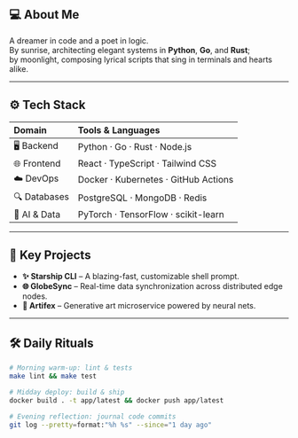 ## 💻 About Me
A dreamer in code and a poet in logic.  
By sunrise, architecting elegant systems in **Python**, **Go**, and **Rust**;  
by moonlight, composing lyrical scripts that sing in terminals and hearts alike.

---

## ⚙️ Tech Stack
| Domain            | Tools & Languages                      |
| :---------------- | :------------------------------------- |
| 🖥️ Backend        | Python · Go · Rust · Node.js           |
| 🌐 Frontend       | React · TypeScript · Tailwind CSS      |
| ☁️ DevOps         | Docker · Kubernetes · GitHub Actions   |
| 🔍 Databases      | PostgreSQL · MongoDB · Redis           |
| 🤖 AI & Data      | PyTorch · TensorFlow · scikit-learn    |

---

## 🚀 Key Projects
- **✨ Starship CLI** – A blazing-fast, customizable shell prompt.  
- **🌐 GlobeSync** – Real-time data synchronization across distributed edge nodes.  
- **🎨 Artifex** – Generative art microservice powered by neural nets.

---

## 🛠️ Daily Rituals
```bash
# Morning warm-up: lint & tests  
make lint && make test

# Midday deploy: build & ship  
docker build . -t app/latest && docker push app/latest

# Evening reflection: journal code commits  
git log --pretty=format:"%h %s" --since="1 day ago"